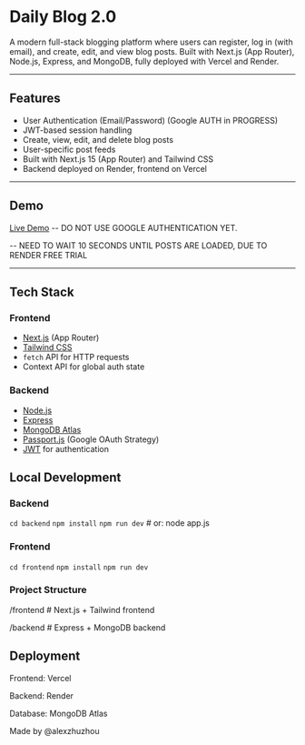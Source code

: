 # Daily Blog 2.0

A modern full-stack blogging platform where users can register, log in (with email), and create, edit, and view blog posts. Built with Next.js (App Router), Node.js, Express, and MongoDB, fully deployed with Vercel and Render.

---

##  Features

-  User Authentication (Email/Password) (Google AUTH in PROGRESS)
-  JWT-based session handling
-  Create, view, edit, and delete blog posts
-  User-specific post feeds
-  Built with Next.js 15 (App Router) and Tailwind CSS
-  Backend deployed on Render, frontend on Vercel

---

##  Demo

 [Live Demo](https://daily-blog-2-0-2lfaykm5x-alexzhuzhous-projects.vercel.app/)
-- DO NOT USE GOOGLE AUTHENTICATION YET.

-- NEED TO WAIT 10 SECONDS UNTIL POSTS ARE LOADED, DUE TO RENDER FREE TRIAL 

---

##  Tech Stack

### Frontend
- [Next.js](https://nextjs.org/) (App Router)
- [Tailwind CSS](https://tailwindcss.com/)
- `fetch` API for HTTP requests
- Context API for global auth state

### Backend
- [Node.js](https://nodejs.org/)
- [Express](https://expressjs.com/)
- [MongoDB Atlas](https://www.mongodb.com/cloud/atlas)
- [Passport.js](http://www.passportjs.org/) (Google OAuth Strategy)
- [JWT](https://jwt.io/) for authentication

## Local Development
### Backend
`cd backend`
`npm install`
`npm run dev`   # or: node app.js
### Frontend
`cd frontend`
`npm install`
`npm run dev`
### Project Structure
/frontend       # Next.js + Tailwind frontend

/backend        # Express + MongoDB backend
## Deployment
Frontend: Vercel

Backend: Render

Database: MongoDB Atlas

Made by @alexzhuzhou

